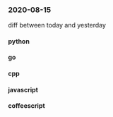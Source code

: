 ### 2020-08-15
diff between today and yesterday

#### python

#### go

#### cpp

#### javascript

#### coffeescript
